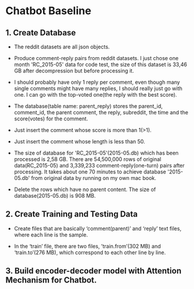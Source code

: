 # Chatbot Baseline

## 1. Create Database

- The reddit datasets are all json objects.

- Produce comment-reply pairs from reddit datasets. I just chose one month 'RC_2015-05' data for code test, the size of this dataset is 33,46 GB after decompression but before processing it.

- I should probably have only 1 reply per comment, even though many single comments might have many replies, I should really just go with one. I can go with the top-voted one(the reply with the best score).

- The database(table name: parent_reply) stores the parent_id, comment_id, the parent comment, the reply, subreddit, the time and the score(votes) for the comment.

- Just insert the comment whose score is more than 1(>1).

- Just insert the comment whose length is less than 50.

- The size of database for 'RC_2015-05'(2015-05.db) which has been processed is 2,58 GB. There are 54,500,000 rows of original data(RC_2015-05) and 3,339,233 comment-reply(one-turn) pairs after processing. It takes about one 70 minutes to achieve database '2015-05.db' from original data by running on my own mac book.

- Delete the rows which have no parent content. The size of database(2015-05.db) is 908 MB.

## 2. Create Training and Testing Data

- Create files that are basically ‘comment(parent)’ and ‘reply’ text files, where each line is the sample.

- In the ‘train’ file, there are two files, ’train.from’(302 MB) and ‘train.to’(276 MB), which correspond to each other line by line.

## 3. Build encoder-decoder model with Attention Mechanism for Chatbot.